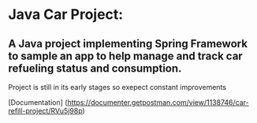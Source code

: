 # Java Car Project:

## A Java project implementing Spring Framework to sample an app to help manage and track car refueling status and consumption.

Project is still in its early stages so exepect constant improvements



[Documentation] (https://documenter.getpostman.com/view/1138746/car-refill-project/RVu5j98p)

